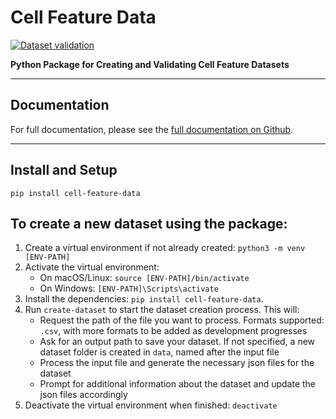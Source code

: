 # Cell Feature Data

[![Dataset validation](https://github.com/allen-cell-animated/cell-feature-data/actions/workflows/validate.yml/badge.svg?branch=main)](https://github.com/allen-cell-animated/cell-feature-data/actions/workflows/validate.yml)

**Python Package for Creating and Validating Cell Feature Datasets**

---

## Documentation

For full documentation, please see the [full documentation on Github](https://github.com/allen-cell-animated/cell-feature-data).

---

## Install and Setup

```pip install cell-feature-data```

## To create a new dataset using the package:
1. Create a virtual environment if not already created: `python3 -m venv [ENV-PATH]`
2. Activate the virtual environment: 
   - On macOS/Linux: `source [ENV-PATH]/bin/activate`
   - On Windows: `[ENV-PATH]\Scripts\activate`
3. Install the dependencies: `pip install cell-feature-data`. 
4. Run `create-dataset` to start the dataset creation process. This will: 
   - Request the path of the file you want to process. Formats supported: `.csv`, with more formats to be added as development progresses
   - Ask for an output path to save your dataset. If not specified, a new dataset folder is created in `data`, named after the input file
   - Process the input file and generate the necessary json files for the dataset
   - Prompt for additional information about the dataset and update the json files accordingly
5. Deactivate the virtual environment when finished: `deactivate`